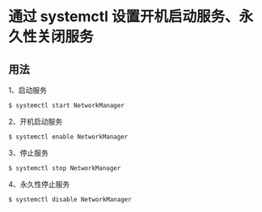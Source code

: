 # 通过 systemctl 设置开机启动服务、永久性关闭服务

## 用法

  1、启动服务
  
    $ systemctl start NetworkManager

  2、开机启动服务
  
    $ systemctl enable NetworkManager

  3、停止服务

    $ systemctl stop NetworkManager

  4、永久性停止服务
    
    $ systemctl disable NetworkManager